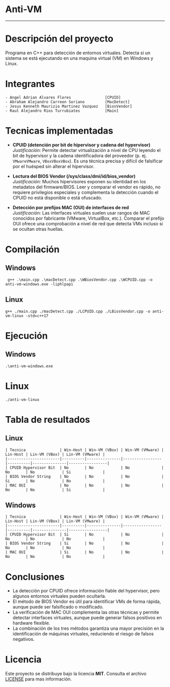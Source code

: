 # Anti-VM
---
# Descripción del proyecto
Programa en C++ para detección de entornos virtuales. Detecta si un sistema se está ejecutando en una maquina virtual (VM) en Windows y Linux.

# Integrantes
    - Angel Adrian Alvares Flores               [CPUID]
    - Abraham Alejandro Carreon Soriano         [MacDetect]
    - Jesus Kenneth Maurizio Martinez Vazquez   [BiosVendor]
    - Raul Alejandro Rios Turrubiates           [Main]

# Tecnicas implementadas
- **CPUID (detención por bit de hipervisor y cadena del hypervisor)**  
  *Justificación:* Permite detectar virtualización a nivel de CPU leyendo el bit de hypervisor y la cadena identificadora del proveedor (p. ej. `VMwareVMware`, `VBoxVBoxVBox`). Es una técnica precisa y difícil de falsificar por el huésped sin alterar el hipervisor.

- **Lectura del BIOS Vendor (/sys/class/dmi/id/bios_vendor)**  
  *Justificación:* Muchos hipervisores exponen su identidad en los metadatos del firmware/BIOS. Leer y comparar el vendor es rápido, no requiere privilegios especiales y complementa la detección cuando el CPUID no está disponible o está ofuscado.

- **Detección por prefijos MAC (OUI) de interfaces de red**  
  *Justificación:* Las interfaces virtuales suelen usar rangos de MAC conocidos por fabricante (VMware, VirtualBox, etc.). Comparar el prefijo OUI ofrece una comprobación a nivel de red que detecta VMs incluso si se ocultan otras huellas.

# Compilación
## Windows
```
 g++ .\main.cpp .\macDetect.cpp .\WBiosVendor.cpp .\WCPUID.cpp -o anti-vm-windows.exe -liphlpapi
```
## Linux
```
g++ ./main.cpp ./macDetect.cpp ./LCPUID.cpp ./LBiosVendor.cpp -o anti-vm-linux -std=c++17
```

# Ejecución
## Windows
```
.\anti-vm-windows.exe
```
# Linux
```
./anti-vm-linux
```

# Tabla de resultados
## Linux
```
| Tecnica               | Win-Host | Win-VM (VBox) | Win-VM (VMware) | Lin-Host | Lin-VM (VBox) | Lin-VM (VMware) |
|-----------------------|----------|---------------|-----------------|----------|---------------|-----------------|
| CPUID Hypervisor Bit  | No       | No            | No              | No       | No            | Si              |
| BIOS Vendor String    | No       | No            | No              | Si       | No            | No              |
| MAC OUI               | No       | No            | No              | No       | No            | Si              |
```

## Windows
```
| Tecnica               | Win-Host | Win-VM (VBox) | Win-VM (VMware) | Lin-Host | Lin-VM (VBox) | Lin-VM (VMware) |
|-----------------------|----------|---------------|-----------------|----------|---------------|-----------------|
| CPUID Hypervisor Bit  | Si       | No            | No              | No       | No            | No              |
| BIOS Vendor String    | Si       | No            | No              | No       | No            | No              |
| MAC OUI               | Si       | No            | No              | No       | No            | No              |
```

# Conclusiones
- La detección por CPUID ofrece información fiable del hypervisor, pero algunos entornos virtuales pueden ocultarla.
- El método de BIOS Vendor es útil para identificar VMs de forma rápida, aunque puede ser falsificado o modificado.
- La verificación de MAC OUI complementa las otras técnicas y permite detectar interfaces virtuales, aunque puede generar falsos positivos en hardware flexible.
- La combinación de los tres métodos garantiza una mayor precisión en la identificación de máquinas virtuales, reduciendo el riesgo de falsos negativos.

# Licencia
Este proyecto se distribuye bajo la licencia **MIT**.
Consulta el archivo [LICENSE](./LICENSE) para mas información.
